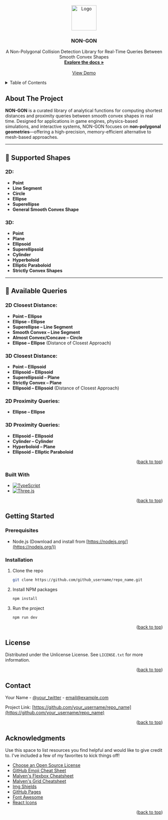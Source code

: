 <a id="readme-top"></a>

<!-- PROJECT LOGO -->
<br />
<div align="center">
  <a href="https://avatars.githubusercontent.com/u/208828166?s=48&v=4">
    <img src="images/logo.png" alt="Logo" width="80" height="80">
  </a>

  <h3 align="center">NON-GON</h3>

  <p align="center">
    A Non-Polygonal Collision Detection Library for Real-Time Queries Between Smooth Convex Shapes
    <br />
    <a href="*"><strong>Explore the docs »</strong></a>
    <br />
    <br />
    <a href="*">View Demo</a>
  </p>
</div>

<!-- TABLE OF CONTENTS -->
<details>
  <summary>Table of Contents</summary>
  <ol>
    <li>
      <a href="#about-the-project">About The Project</a>
      <ul>
        <li><a href="#built-with">Built With</a></li>
      </ul>
    </li>
    <li>
      <a href="#getting-started">Getting Started</a>
      <ul>
        <li><a href="#prerequisites">Prerequisites</a></li>
        <li><a href="#installation">Installation</a></li>
      </ul>
    </li>
    <li><a href="#usage">Usage</a></li>
    <li><a href="#license">License</a></li>
    <li><a href="#contact">Contact</a></li>
    <li><a href="#acknowledgments">Acknowledgments</a></li>
  </ol>
</details>

<!-- ABOUT THE PROJECT -->

## About The Project

**NON-GON** is a curated library of analytical functions for computing shortest distances and proximity queries between smooth convex shapes in real time. Designed for applications in game engines, physics-based simulations, and interactive systems, NON-GON focuses on **non-polygonal geometries**—offering a high-precision, memory-efficient alternative to mesh-based approaches.

---

## 🔷 Supported Shapes

### 2D:

- **Point**
- **Line Segment**
- **Circle**
- **Ellipse**
- **Superellipse**
- **General Smooth Convex Shape**

### 3D:

- **Point**
- **Plane**
- **Ellipsoid**
- **Superellipsoid**
- **Cylinder**
- **Hyperboloid**
- **Elliptic Paraboloid**
- **Strictly Convex Shapes**

---

## 🔶 Available Queries

### 2D Closest Distance:

- **Point – Ellipse**
- **Ellipse – Ellipse**
- **Superellipse – Line Segment**
- **Smooth Convex – Line Segment**
- **Almost Convex/Concave – Circle**
- **Ellipse – Ellipse** (Distance of Closest Approach)

### 3D Closest Distance:

- **Point – Ellipsoid**
- **Ellipsoid – Ellipsoid**
- **Superellipsoid – Plane**
- **Strictly Convex – Plane**
- **Ellipsoid – Ellipsoid** (Distance of Closest Approach)

### 2D Proximity Queries:

- **Ellipse – Ellipse**

### 3D Proximity Queries:

- **Ellipsoid – Ellipsoid**
- **Cylinder – Cylinder**
- **Hyperboloid – Plane**
- **Ellipsoid – Elliptic Paraboloid**

<p align="right">(<a href="#readme-top">back to top</a>)</p>

### Built With

- [![TypeScript](https://img.shields.io/badge/TypeScript-007ACC?style=for-the-badge&logo=typescript&logoColor=white)](https://www.typescriptlang.org/)
- [![Three.js](https://img.shields.io/badge/Three.js-000000?style=for-the-badge&logo=three.js&logoColor=white)](https://threejs.org/)

<p align="right">(<a href="#readme-top">back to top</a>)</p>

<!-- GETTING STARTED -->

## Getting Started

### Prerequisites

- Node.js (Download and install from [https://nodejs.org/](https://nodejs.org/))

### Installation

1. Clone the repo
   ```sh
   git clone https://github.com/github_username/repo_name.git
   ```
2. Install NPM packages
   ```sh
   npm install
   ```
3. Run the project
   ```sh
   npm run dev
   ```

<p align="right">(<a href="#readme-top">back to top</a>)</p>
<!-- LICENSE -->

## License

Distributed under the Unlicense License. See `LICENSE.txt` for more information.

<p align="right">(<a href="#readme-top">back to top</a>)</p>

<!-- CONTACT -->

## Contact

Your Name - [@your_twitter](https://twitter.com/your_username) - email@example.com

Project Link: [https://github.com/your_username/repo_name](https://github.com/your_username/repo_name)

<p align="right">(<a href="#readme-top">back to top</a>)</p>

<!-- ACKNOWLEDGMENTS -->

## Acknowledgments

Use this space to list resources you find helpful and would like to give credit to. I've included a few of my favorites to kick things off!

- [Choose an Open Source License](https://choosealicense.com)
- [GitHub Emoji Cheat Sheet](https://www.webpagefx.com/tools/emoji-cheat-sheet)
- [Malven's Flexbox Cheatsheet](https://flexbox.malven.co/)
- [Malven's Grid Cheatsheet](https://grid.malven.co/)
- [Img Shields](https://shields.io)
- [GitHub Pages](https://pages.github.com)
- [Font Awesome](https://fontawesome.com)
- [React Icons](https://react-icons.github.io/react-icons/search)

<p align="right">(<a href="#readme-top">back to top</a>)</p>

<!-- MARKDOWN LINKS & IMAGES -->
<!-- https://www.markdownguide.org/basic-syntax/#reference-style-links -->

[contributors-shield]: https://img.shields.io/github/contributors/othneildrew/Best-README-Template.svg?style=for-the-badge
[contributors-url]: https://github.com/othneildrew/Best-README-Template/graphs/contributors
[forks-shield]: https://img.shields.io/github/forks/othneildrew/Best-README-Template.svg?style=for-the-badge
[forks-url]: https://github.com/othneildrew/Best-README-Template/network/members
[stars-shield]: https://img.shields.io/github/stars/othneildrew/Best-README-Template.svg?style=for-the-badge
[stars-url]: https://github.com/othneildrew/Best-README-Template/stargazers
[issues-shield]: https://img.shields.io/github/issues/othneildrew/Best-README-Template.svg?style=for-the-badge
[issues-url]: https://github.com/othneildrew/Best-README-Template/issues
[license-shield]: https://img.shields.io/github/license/othneildrew/Best-README-Template.svg?style=for-the-badge
[license-url]: https://github.com/othneildrew/Best-README-Template/blob/master/LICENSE.txt
[linkedin-shield]: https://img.shields.io/badge/-LinkedIn-black.svg?style=for-the-badge&logo=linkedin&colorB=555
[linkedin-url]: https://linkedin.com/in/othneildrew
[product-screenshot]: images/screenshot.png
[next.js]: https://img.shields.io/badge/next.js-000000?style=for-the-badge&logo=nextdotjs&logoColor=white
[next-url]: https://nextjs.org/
[react.js]: https://img.shields.io/badge/React-20232A?style=for-the-badge&logo=react&logoColor=61DAFB
[react-url]: https://reactjs.org/
[vue.js]: https://img.shields.io/badge/Vue.js-35495E?style=for-the-badge&logo=vuedotjs&logoColor=4FC08D
[vue-url]: https://vuejs.org/
[angular.io]: https://img.shields.io/badge/Angular-DD0031?style=for-the-badge&logo=angular&logoColor=white
[angular-url]: https://angular.io/
[svelte.dev]: https://img.shields.io/badge/Svelte-4A4A55?style=for-the-badge&logo=svelte&logoColor=FF3E00
[svelte-url]: https://svelte.dev/
[laravel.com]: https://img.shields.io/badge/Laravel-FF2D20?style=for-the-badge&logo=laravel&logoColor=white
[laravel-url]: https://laravel.com
[bootstrap.com]: https://img.shields.io/badge/Bootstrap-563D7C?style=for-the-badge&logo=bootstrap&logoColor=white
[bootstrap-url]: https://getbootstrap.com
[jquery.com]: https://img.shields.io/badge/jQuery-0769AD?style=for-the-badge&logo=jquery&logoColor=white
[jquery-url]: https://jquery.com
